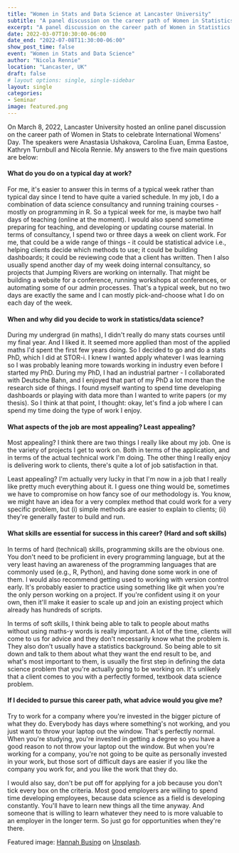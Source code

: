 ```yaml
---
title: "Women in Stats and Data Science at Lancaster University"
subtitle: "A panel discussion on the career path of Women in Statistics and Data Science at Lancaster University as we celebrate International Women's Day. A panel of speakers from Lancaster University will answer questions from the audience."
excerpt: "A panel discussion on the career path of Women in Statistics and Data Science at Lancaster University as we celebrate International Women's Day. A panel of speakers from Lancaster University will answer questions from the audience."
date: 2022-03-07T10:30:00-06:00
date_end: "2022-07-08T11:30:00-06:00"
show_post_time: false
event: "Women in Stats and Data Science"
author: "Nicola Rennie"
location: "Lancaster, UK"
draft: false
# layout options: single, single-sidebar
layout: single
categories:
- Seminar
image: featured.png
---
```


On March 8, 2022, Lancaster University hosted an online panel discussion on the career path of Women in Stats to celebrate International Womens' Day. The speakers were Anastasia Ushakova, Carolina Euan, Emma Eastoe, Kathryn Turnbull and Nicola Rennie. My answers to the five main questions are below:

#### What do you do on a typical day at work?
For me, it's easier to answer this in terms of a typical week rather than typical day since I tend to have quite a varied schedule. In my job, I do a combination of data science consultancy and running training courses - mostly on programming in R. So a typical week for me, is maybe two half days of teaching (online at the moment). I would also spend sometime preparing for teaching, and developing or updating course material. In terms of consultancy, I spend two or three days a week on client work. For me, that could be a wide range of things - it could be statistical advice i.e., helping clients decide which methods to use; it could be building dashboards; it could be reviewing code that a client has written. Then I also usually spend another day of my week doing internal consultancy, so projects that Jumping Rivers are working on internally. That might be building a website for a conference, running workshops at conferences, or automating some of our admin processes. That's a typical week, but no two days are exactly the same and I can mostly pick-and-choose what I do on each day of the week.


#### When and why did you decide to work in statistics/data science?
During my undergrad (in maths), I didn't really do many stats courses until my final year. And I liked it. It seemed more applied than most of the applied maths I'd spent the first few years doing. So I decided to go and do a stats PhD, which I did at STOR-i. I knew I wanted apply whatever I was learning so I was probably leaning more towards working in industry even before I started my PhD. During my PhD, I had an industrial partner - I collaborated with Deutsche Bahn, and I enjoyed that part of my PhD a lot more than the research side of things. I found myself wanting to spend time developing dashboards or playing with data more than I wanted to write papers (or my thesis). So I think at that point, I thought: okay, let's find a job where I can spend my time doing the type of work I enjoy. 


#### What aspects of the job are most appealing? Least appealing?
Most appealing? I think there are two things I really like about my job. One is the variety of projects I get to work on. Both in terms of the application, and in terms of the actual technical work I'm doing. The other thing I really enjoy is delivering work to clients, there's quite a lot of job satisfaction in that. 

Least appealing? I'm actually very lucky in that I'm now in a job that I really like pretty much everything about it. I guess one thing would be, sometimes we have to compromise on how fancy soe of our methodology is. You know, we might have an idea for a very complex method that could work for a very specific problem, but (i) simple methods are easier to explain to clients; (ii) they're generally faster to build and run. 


#### What skills are essential for success in this career? (Hard and soft skills)
In terms of hard (technical) skills, programming skills are the obvious one. You don't need to be proficient in every programming language, but at the very least having an awareness of the programming languages that are commonly used (e.g., R, Python), and having done some work in one of them. I would also recommend getting used to working with version control early. It's probably easier to practice using something like git when you're the only person working on a project. If you're confident using it on your own, then it'll make it easier to scale up and join an existing project which already has hundreds of scripts. 

In terms of soft skills, I think being able to talk to people about maths without using maths-y words is really important. A lot of the time, clients will come to us for advice and they don't necessarily know what the problem is. They also don't usually have a statistics background. So being able to sit down and talk to them about what they want the end result to be, and what's most important to them, is usually the first step in defining the data science problem that you're actually going to be working on. It's unlikely that a client comes to you with a perfectly formed, textbook data science problem. 

#### If I decided to pursue this career path, what advice would you give me?
Try to work for a company where you're invested in the bigger picture of what they do. Everybody has days where something's not working, and you just want to throw your laptop out the window. That's perfectly normal. When you're studying, you're invested in getting a degree so you have a good reason to not throw your laptop out the window. But when you're working for a company, you're not going to be quite as personally invested in your work, but those sort of difficult days are easier if you like the company you work for, and you like the work that they do. 

I would also say, don't be put off for applying for a job because you don't tick every box on the criteria. Most good employers are willing to spend time developing employees, because data science as a field is developing constantly. You'll have to learn new things all the time anyway. And someone that is willing to learn whatever they need to is more valuable to an employer in the longer term. So just go for opportunities when they're there. 

Featured image: [Hannah Busing](https://unsplash.com/@hannahbusing) on [Unsplash](https://unsplash.com/photos/Zyx1bK9mqmA).
